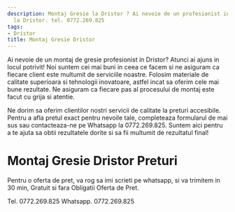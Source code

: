 ```yaml
---
description: Montaj Gresie la Dristor ? Ai nevoie de un profesionist in Montaj Gresie
  la Dristor. tel. 0772.269.825
tags:
- Dristor
title: Montaj Gresie Dristor
---
```



Ai nevoie de un montaj de gresie profesionist in Dristor? Atunci ai ajuns in locul potrivit! 
Noi suntem cei mai buni in ceea ce facem si ne asiguram ca fiecare client este multumit de serviciile noastre. 
Folosim materiale de calitate superioara si tehnologii inovatoare, astfel incat sa oferim cele mai bune rezultate. 
Ne asiguram ca fiecare pas al procesului de montaj este facut cu grija si atentie.

Ne dorim sa oferim clientilor nostri servicii de calitate la preturi accesibile. Pentru a afla pretul exact pentru nevoile tale, completeaza formularul de mai sus sau contacteaza-ne pe Whatsapp la 0772.269.825. 
Suntem aici pentru a te ajuta sa obtii rezultatele dorite si sa fii multumit de rezultatul final!

# Montaj Gresie Dristor Preturi
Pentru o oferta de pret, va rog sa imi scrieti pe whatsapp, si va trimitem in 30 min, Gratuit si fara Obligatii Oferta de Pret.

Tel. 0772.269.825
Whatsapp. 0772.269.825